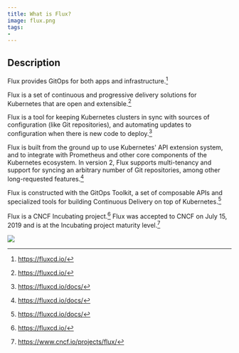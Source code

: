 ```yaml
---
title: What is Flux?
image: flux.png
tags:
-
---
```

## Description

Flux provides GitOps for both apps and infrastructure.[^1]

Flux is a set of continuous and progressive delivery solutions for Kubernetes that are open and extensible.[^1]

Flux is a tool for keeping Kubernetes clusters in sync with sources of configuration (like Git repositories), and automating updates to configuration when there is new code to deploy.[^3]

Flux is built from the ground up to use Kubernetes' API extension system, and to integrate with Prometheus and other core components of the Kubernetes ecosystem. In version 2, Flux supports multi-tenancy and support for syncing an arbitrary number of Git repositories, among other long-requested features.[^3]

Flux is constructed with the GitOps Toolkit, a set of composable APIs and specialized tools for building Continuous Delivery on top of Kubernetes.[^3]

Flux is a CNCF Incubating project.[^1] Flux was accepted to CNCF on July 15, 2019 and is at the Incubating project maturity level.[^2]

![](https://res.cloudinary.com/alchemist-cookbook/image/upload/v1639211211/flux-gitops-toolkit.png)

[^1]: https://fluxcd.io/
[^2]: https://www.cncf.io/projects/flux/
[^3]: https://fluxcd.io/docs/